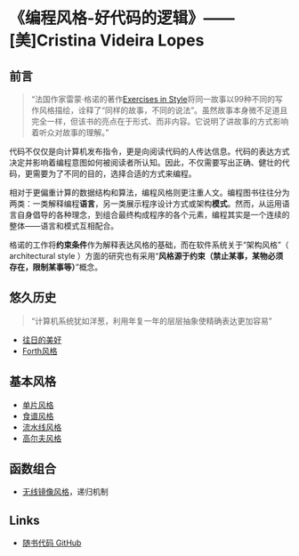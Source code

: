 # 《编程风格-好代码的逻辑》—— [美]Cristina Videira Lopes

## 前言

> “法国作家雷蒙·格诺的著作[Exercises in Style](https://en.wikipedia.org/wiki/Exercises_in_Style)将同一故事以99种不同的写作风格描绘，诠释了“同样的故事，不同的说法”。虽然故事本身微不足道且完全一样，但该书的亮点在于形式、而非内容。它说明了讲故事的方式影响着听众对故事的理解。”

代码不仅仅是向计算机发布指令，更是向阅读代码的人传达信息。代码的表达方式决定并影响着编程意图如何被阅读者所认知。因此，不仅需要写出正确、健壮的代码，更需要为了不同的目的，选择合适的方式来编程。

相对于更偏重计算的数据结构和算法，编程风格则更注重人文。编程图书往往分为两类：一类解释编程**语言**，另一类展示程序设计方式或架构**模式**。然而，从运用语言自身倡导的各种理念，到组合最终构成程序的各个元素，编程其实是一个连续的整体——语言和模式互相配合。

格诺的工作将**约束条件**作为解释表达风格的基础，而在软件系统关于“架构风格”（ architectural style ）方面的研究也有采用“**风格源于约束（禁止某事，某物必须存在，限制某事等）**”概念。

## 悠久历史

> “计算机系统犹如洋葱，利用年复一年的层层抽象使精确表达更加容易”

- [往日的美好](./011-good-old-times/README.md)
- [Forth风格](./012-go-forth/README.md)

## 基本风格

- [单片风格](./021-monolith/README.md)
- [食谱风格](./022-cookbook/README.md)
- [流水线风格](./023-pipeline/README.md)
- [高尔夫风格](./024-code-golf/README.md)

## 函数组合

- [无线镜像风格](./031-infinite-mirror/README.md)，递归机制

## Links

- [随书代码 GitHub](https://github.com/crista/exercises-in-programming-style)
